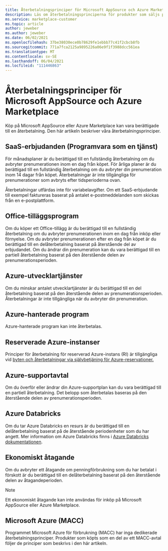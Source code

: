 ```yaml
---
title: Återbetalningsprinciper för Microsoft AppSource och Azure Marketplace
description: Läs om återbetalningsprinciperna för produkter som säljs på Microsoft AppSource och Azure Marketplace
ms.service: marketplace-customer
ms.topic: article
author: jeweber
ms.author: jeweber
ms.date: 06/02/2021
ms.openlocfilehash: 37be38030ece0b78629fe1ebbb77c41f2cbcb8fb
ms.sourcegitcommit: 771a7fca2125a9895226a06e9f1f3988dcc561ea
ms.translationtype: MT
ms.contentlocale: sv-SE
ms.lasthandoff: 06/04/2021
ms.locfileid: "111446863"
---
```

# <a name="refund-policies-for-microsoft-appsource-and-azure-marketplace"></a>Återbetalningsprinciper för Microsoft AppSource och Azure Marketplace

Köp på Microsoft AppSource eller Azure Marketplace kan vara berättigade till en återbetalning. Den här artikeln beskriver våra återbetalningsprinciper.

## <a name="software-as-a-service-saas-offers"></a>SaaS-erbjudanden (Programvara som en tjänst)

För månadsplaner är du berättigad till en fullständig återbetalning om du avbryter prenumerationen inom en dag från köpet. För årliga planer är du berättigad till en fullständig återbetalning om du avbryter din prenumeration inom 14 dagar från köpet. Återbetalningar är inte tillgängliga för prenumerationer som avbryts efter tidsperioderna ovan.

Återbetalningar utfärdas inte för variabelavgifter. Om ett SaaS-erbjudande till exempel faktureras baserat på antalet e-postmeddelanden som skickas från en e-postplattform.

## <a name="office-add-ins"></a>Office-tilläggsprogram

Om du köper ett Office-tillägg är du berättigad till en fullständig återbetalning om du avbryter prenumerationen inom en dag från inköp eller förnyelse. Om du avbryter prenumerationen efter en dag från köpet är du berättigad till en delåterbetalning baserat på återstående del av erbjudandet. Om du ändrar din prenumeration kan du vara berättigad till en partiell återbetalning baserat på den återstående delen av prenumerationsperioden.

## <a name="azure-developer-services"></a>Azure-utvecklartjänster

Om du minskar antalet utvecklartjänster är du berättigad till en del återbetalning baserat på den återstående delen av prenumerationsperioden. Återbetalningar är inte tillgängliga när du avbryter din prenumeration.

## <a name="azure-managed-applications"></a>Azure-hanterade program

Azure-hanterade program kan inte återbetalas.

## <a name="azure-reserved-instances"></a>Reserverade Azure-instanser

Principer för återbetalning för reserverad Azure-instans (RI) är tillgängliga vid [byten och återbetalningar via självbetjäning för Azure-reservationer.](/azure/cost-management-billing/reservations/exchange-and-refund-azure-reservations)

## <a name="azure-support-plans"></a>Azure-supportavtal

Om du överför eller ändrar din Azure-supportplan kan du vara berättigad till en partiell återbetalning. Det belopp som återbetalas baseras på den återstående delen av prenumerationsperioden.

## <a name="azure-databricks"></a>Azure Databricks

Om du tar Azure Databricks en resurs är du berättigad till en delåterbetalning baserat på de återstående periodenheter som du har angett. Mer information om Azure Databricks finns i [Azure Databricks dokumentationen](/azure/databricks).

## <a name="monetary-commitment"></a>Ekonomiskt åtagande

Om du avbryter ett åtagande om penningförbrukning som du har betalat i förskott är du berättigad till en delåterbetalning baserat på den återstående delen av åtagandeperioden.

> [!NOTE]
> Ett ekonomiskt åtagande kan inte användas för inköp på Microsoft AppSource eller Azure Marketplace.

## <a name="microsoft-azure-consumption-commitment-macc"></a>Microsoft Azure (MACC)

Programmet Microsoft Azure för förbrukning (MACC) har inga dedikerade återbetalningsprinciper. Produkter som köpts som en del av ett MACC-avtal följer de principer som beskrivs i den här artikeln.
